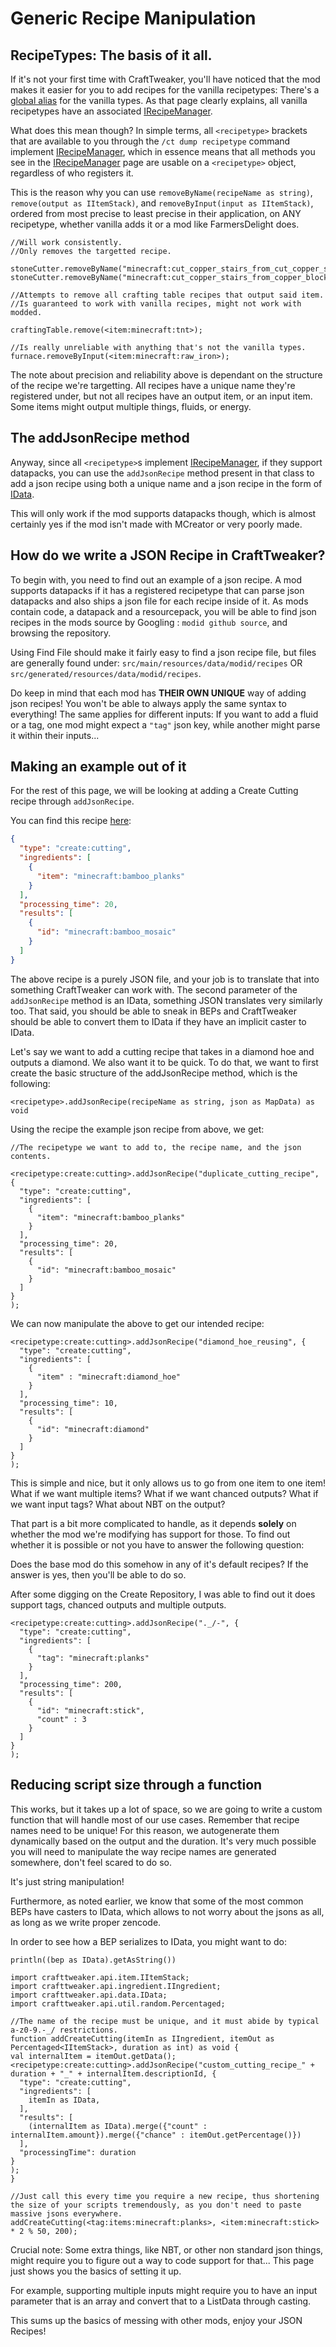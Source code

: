 # Generic Recipe Manipulation

## RecipeTypes: The basis of it all.

If it's not your first time with CraftTweaker, you'll have noticed that the mod makes it easier for you to add
recipes for the vanilla recipetypes: There's a [global alias](/globals#global-getters) for the vanilla types.
As that page clearly explains, all vanilla recipetypes have an associated [IRecipeManager](/vanilla/api/recipe/manager/IRecipeManager).

What does this mean though? In simple terms, all `<recipetype>` brackets that are available to you through the `/ct dump recipetype` command implement
[IRecipeManager](/vanilla/api/recipe/manager/IRecipeManager), which in essence means that all methods you see in the [IRecipeManager](/vanilla/api/recipe/manager/IRecipeManager) page are usable on a
`<recipetype>` object, regardless of who registers it.

This is the reason why you can use `removeByName(recipeName as string)`, `remove(output as IItemStack)`, and `removeByInput(input as IItemStack)`, 
ordered from most precise to least precise in their application, on ANY recipetype, whether vanilla adds it or a mod like FarmersDelight does.

```zenscript
//Will work consistently.
//Only removes the targetted recipe.

stoneCutter.removeByName("minecraft:cut_copper_stairs_from_cut_copper_stonecutting");
stoneCutter.removeByName("minecraft:cut_copper_stairs_from_copper_block_stonecutting");

//Attempts to remove all crafting table recipes that output said item.
//Is guaranteed to work with vanilla recipes, might not work with modded.

craftingTable.remove(<item:minecraft:tnt>);

//Is really unreliable with anything that's not the vanilla types.
furnace.removeByInput(<item:minecraft:raw_iron>);
```

The note about precision and reliability above is dependant on the structure of the recipe we're targetting.
All recipes have a unique name they're registered under, but not all recipes have an output item, or an input item.
Some items might output multiple things, fluids, or energy. 

## The addJsonRecipe method

Anyway, since all `<recipetype>`s implement [IRecipeManager](/vanilla/api/recipe/manager/IRecipeManager), if they support datapacks, 
you can use the `addJsonRecipe` method present in that class to add a json recipe using both a unique name 
and a json recipe in the form of [IData](/vanilla/api/data/IData). 

This will only work if the mod supports datapacks though, which is almost certainly yes if the mod isn't made with MCreator or very poorly made.

## How do we write a JSON Recipe in CraftTweaker?

To begin with, you need to find out an example of a json recipe. 
A mod supports datapacks if it has a registered recipetype that can parse json datapacks and 
also ships a json file for each recipe inside of it. As mods contain code, a datapack and a resourcepack, 
you will be able to find json recipes in the mods source by Googling : `modid github source`, and browsing the repository.

Using Find File should make it fairly easy to find a json recipe file, but files are generally found under:
`src/main/resources/data/modid/recipes` OR `src/generated/resources/data/modid/recipes`.

Do keep in mind that each mod has **THEIR OWN UNIQUE** way of adding json recipes! You won't be able to always apply the same syntax to everything!
The same applies for different inputs: If you want to add a fluid or a tag, one mod might expect a `"tag"` json key, while another might parse it within their inputs...

## Making an example out of it

For the rest of this page, we will be looking at adding a Create Cutting recipe through `addJsonRecipe`.

You can find this recipe [here](https://github.com/Creators-of-Create/Create/blob/mc1.21.1/dev/src/generated/resources/data/create/recipe/cutting/bamboo_planks.json):

```json
{
  "type": "create:cutting",
  "ingredients": [
    {
      "item": "minecraft:bamboo_planks"
    }
  ],
  "processing_time": 20,
  "results": [
    {
      "id": "minecraft:bamboo_mosaic"
    }
  ]
}
```

The above recipe is a purely JSON file, and your job is to translate that into something CraftTweaker can work with.
The second parameter of the `addJsonRecipe` method is an IData, something JSON translates very similarly too.
That said, you should be able to sneak in BEPs and CraftTweaker should be able to convert them to IData if they have an implicit caster to IData.

Let's say we want to add a cutting recipe that takes in a diamond hoe and outputs a diamond. We also want it to be quick.
To do that, we want to first create the basic structure of the addJsonRecipe method, which is the following:

`<recipetype>.addJsonRecipe(recipeName as string, json as MapData) as void`

Using the recipe the example json recipe from above, we get:
```zenscript
//The recipetype we want to add to, the recipe name, and the json contents.

<recipetype:create:cutting>.addJsonRecipe("duplicate_cutting_recipe", {
  "type": "create:cutting",
  "ingredients": [
    {
      "item": "minecraft:bamboo_planks"
    }
  ],
  "processing_time": 20,
  "results": [
    {
      "id": "minecraft:bamboo_mosaic"
    }
  ]
}
);
```

We can now manipulate the above to get our intended recipe:

```zenscript
<recipetype:create:cutting>.addJsonRecipe("diamond_hoe_reusing", {
  "type": "create:cutting",
  "ingredients": [
    {
      "item" : "minecraft:diamond_hoe"
    }
  ],
  "processing_time": 10,
  "results": [
    {
      "id": "minecraft:diamond"
    }
  ]
}
);

```
This is simple and nice, but it only allows us to go from one item to one item! What if we want multiple items?
What if we want chanced outputs? What if we want input tags? What about NBT on the output?

That part is a bit more complicated to handle, as it depends **solely** on whether the mod we're modifying has support for those.
To find out whether it is possible or not you have to answer the following question:

Does the base mod do this somehow in any of it's default recipes?
If the answer is yes, then you'll be able to do so.

After some digging on the Create Repository, I was able to find out it does support tags, chanced outputs and multiple outputs.

```zenscript
<recipetype:create:cutting>.addJsonRecipe("._/-", {
  "type": "create:cutting",
  "ingredients": [
    {
      "tag": "minecraft:planks"
    }
  ],
  "processing_time": 200,
  "results": [
    {
      "id": "minecraft:stick",
      "count" : 3
    }
  ]
}
);
```

## Reducing script size through a function

This works, but it takes up a lot of space, so we are going to write a custom function that will handle most of our use cases. Remember that recipe names need to be unique!
For this reason, we autogenerate them dynamically based on the output and the duration. It's very much possible you 
will need to manipulate the way recipe names are generated somewhere, don't feel scared to do so.

It's just string manipulation!

Furthermore, as noted earlier, we know that some of the most common BEPs have casters to IData, which allows to not 
worry about the jsons as all, as long as we write proper zencode. 

In order to see how a BEP serializes to IData, you might want to do:

`println((bep as IData).getAsString())`

```zenscript
import crafttweaker.api.item.IItemStack;
import crafttweaker.api.ingredient.IIngredient;
import crafttweaker.api.data.IData;
import crafttweaker.api.util.random.Percentaged;

//The name of the recipe must be unique, and it must abide by typical a-z0-9.-_/ restrictions.
function addCreateCutting(itemIn as IIngredient, itemOut as Percentaged<IItemStack>, duration as int) as void {
val internalItem = itemOut.getData();    
<recipetype:create:cutting>.addJsonRecipe("custom_cutting_recipe_" + duration + "_" + internalItem.descriptionId, {
  "type": "create:cutting",
  "ingredients": [
    itemIn as IData,
  ],
  "results": [
    (internalItem as IData).merge({"count" : internalItem.amount}).merge({"chance" : itemOut.getPercentage()})
  ],
  "processingTime": duration
}
);
}

//Just call this every time you require a new recipe, thus shortening the size of your scripts tremendously, as you don't need to paste massive jsons everywhere.
addCreateCutting(<tag:items:minecraft:planks>, <item:minecraft:stick> * 2 % 50, 200);

```

Crucial note: Some extra things, like NBT, or other non standard json things, might require you to figure out a way to code support for that...
This page just shows you the basics of setting it up.

For example, supporting multiple inputs might require you to have an input parameter that is an array and convert that to a ListData through casting.


This sums up the basics of messing with other mods, enjoy your JSON Recipes!